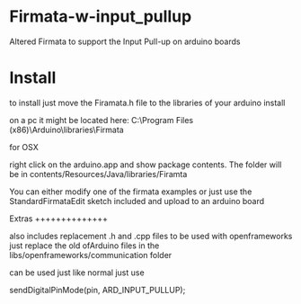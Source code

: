 Firmata-w-input_pullup
======================

Altered Firmata to support the Input Pull-up on arduino boards

Install
==================

to install just move the Firamata.h file to the libraries of your arduino install

on a pc it might be located here:
C:\Program Files (x86)\Arduino\libraries\Firmata

for OSX

right click on the arduino.app and show package contents. 
The folder will be in contents/Resources/Java/libraries/Firamta

You can either modify one of the firmata examples 
or just use the StandardFirmataEdit sketch included
and upload to an arduino board


Extras
++++++++++++++

also includes replacement .h and .cpp files to be used with openframeworks
just replace the old ofArduino files in the libs/openframeworks/communication folder

can be used just like normal just use

sendDigitalPinMode(pin, ARD_INPUT_PULLUP);
